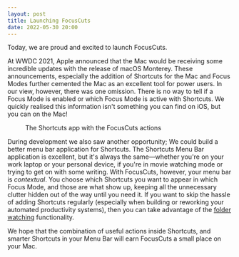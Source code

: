 ```yaml
---
layout: post
title: Launching FocusCuts
date: 2022-05-30 20:00
---
```

Today, we are proud and excited to launch FocusCuts. 

At WWDC 2021, Apple announced that the Mac would be receiving some incredible updates with the release of macOS Monterey.  These announcements, especially the addition of Shortcuts for the Mac and Focus Modes further cemented the Mac as an excellent tool for power users.  In our view, however, there was one omission. There is no way to tell if a Focus Mode is enabled or which Focus Mode is active with Shortcuts. We quickly realised this information isn't something you can find on iOS, but you can on the Mac!

<figure>
<object type="image/svg+xml" data="/assets/auto/shortcuts.svg"></object>
<figcaption>The Shortcuts app with the FocusCuts actions</figcaption>
</figure>

During development we also saw another opportunity; We could build a better menu bar application for Shortcuts. The Shortcuts Menu Bar application is excellent, but it's always the same—whether you're on your work laptop or your personal device, if you're in movie watching mode or trying to get on with some writing. With FocusCuts, however,  your menu bar is _contextual_. You choose which Shortcuts you want to appear in which Focus Mode, and those are what show up, keeping all the unnecessary clutter hidden out of the way until you need it. If you want to skip the hassle of adding Shortcuts regularly (especially when building or reworking your automated productivity systems), then you can take advantage of the [folder watching](/help.html#watch-a-folder) functionality.

We hope that the combination of useful actions inside Shortcuts, and smarter Shortcuts in your Menu Bar will earn FocusCuts a small place on your Mac.